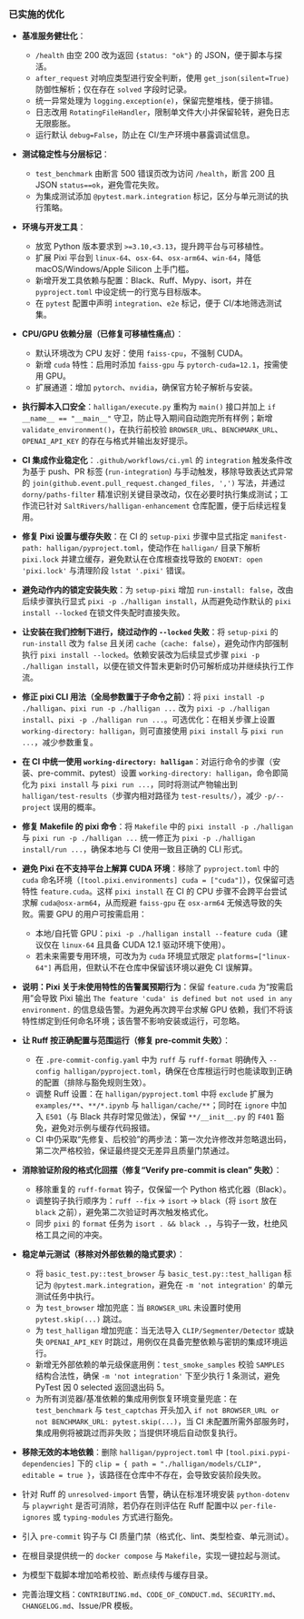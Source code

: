### 已实施的优化

- **基准服务健壮化**：
  - `/health` 由空 200 改为返回 `{status: "ok"}` 的 JSON，便于脚本与探活。
  - `after_request` 对响应类型进行安全判断，使用 `get_json(silent=True)` 防御性解析；仅在存在 `solved` 字段时记录。
  - 统一异常处理为 `logging.exception(e)`，保留完整堆栈，便于排错。
  - 日志改用 `RotatingFileHandler`，限制单文件大小并保留轮转，避免日志无限膨胀。
  - 运行默认 `debug=False`，防止在 CI/生产环境中暴露调试信息。

- **测试稳定性与分层标记**：
  - `test_benchmark` 由断言 500 错误页改为访问 `/health`，断言 200 且 JSON `status==ok`，避免雪花失败。
  - 为集成测试添加 `@pytest.mark.integration` 标记，区分与单元测试的执行策略。

- **环境与开发工具**：
  - 放宽 Python 版本要求到 `>=3.10,<3.13`，提升跨平台与可移植性。
  - 扩展 Pixi 平台到 `linux-64`、`osx-64`、`osx-arm64`、`win-64`，降低 macOS/Windows/Apple Silicon 上手门槛。
  - 新增开发工具依赖与配置：Black、Ruff、Mypy、isort，并在 `pyproject.toml` 中设定统一的行宽与目标版本。
  - 在 `pytest` 配置中声明 `integration`、`e2e` 标记，便于 CI/本地筛选测试集。

- **CPU/GPU 依赖分层（已修复可移植性痛点）**：
  - 默认环境改为 CPU 友好：使用 `faiss-cpu`，不强制 CUDA。
  - 新增 `cuda` 特性：启用时添加 `faiss-gpu` 与 `pytorch-cuda=12.1`，按需使用 GPU。
  - 扩展通道：增加 `pytorch`、`nvidia`，确保官方轮子解析与安装。
- **执行脚本入口安全**：`halligan/execute.py` 重构为 `main()` 接口并加上 `if __name__ == "__main__"` 守卫，防止导入期间自动跑完所有样例；新增 `validate_environment()`，在执行前校验 `BROWSER_URL`、`BENCHMARK_URL`、`OPENAI_API_KEY` 的存在与格式并输出友好提示。
- **CI 集成作业稳定化**：`.github/workflows/ci.yml` 的 `integration` 触发条件改为基于 push、PR 标签 (`run-integration`) 与手动触发，移除导致表达式异常的 `join(github.event.pull_request.changed_files, ',')` 写法，并通过 `dorny/paths-filter` 精准识别关键目录改动，仅在必要时执行集成测试；工作流已针对 `SaltRivers/halligan-enhancement` 仓库配置，便于后续远程复用。

- **修复 Pixi 设置与缓存失败**：在 CI 的 `setup-pixi` 步骤中显式指定 `manifest-path: halligan/pyproject.toml`，使动作在 `halligan/` 目录下解析 `pixi.lock` 并建立缓存，避免默认在仓库根查找导致的 `ENOENT: open 'pixi.lock'` 与清理阶段 `lstat '.pixi'` 错误。

- **避免动作内的锁定安装失败**：为 `setup-pixi` 增加 `run-install: false`，改由后续步骤执行显式 `pixi -p ./halligan install`，从而避免动作默认的 `pixi install --locked` 在锁文件失配时直接失败。
 
- **让安装在我们控制下进行，绕过动作的 `--locked` 失败**：将 `setup-pixi` 的 `run-install` 改为 `false` 且关闭 `cache`（`cache: false`），避免动作内部强制执行 `pixi install --locked`。依赖安装改为后续显式步骤 `pixi -p ./halligan install`，以便在锁文件暂未更新时仍可解析成功并继续执行工作流。

- **修正 pixi CLI 用法（全局参数置于子命令之前）**：将 `pixi install -p ./halligan`、`pixi run -p ./halligan ...` 改为 `pixi -p ./halligan install`、`pixi -p ./halligan run ...`。可选优化：在相关步骤上设置 `working-directory: halligan`，则可直接使用 `pixi install` 与 `pixi run ...`，减少参数重复。

- **在 CI 中统一使用 `working-directory: halligan`**：对运行命令的步骤（安装、pre-commit、pytest）设置 `working-directory: halligan`，命令即简化为 `pixi install` 与 `pixi run ...`，同时将测试产物输出到 `halligan/test-results`（步骤内相对路径为 `test-results/`），减少 `-p/--project` 误用的概率。

- **修复 Makefile 的 pixi 命令**：将 `Makefile` 中的 `pixi install -p ./halligan` 与 `pixi run -p ./halligan ...` 统一修正为 `pixi -p ./halligan install/run ...`，确保本地与 CI 使用一致且正确的 CLI 形式。

- **避免 Pixi 在不支持平台上解算 CUDA 环境**：移除了 `pyproject.toml` 中的 `cuda` 命名环境（`[tool.pixi.environments] cuda = ["cuda"]`），仅保留可选特性 `feature.cuda`。这样 `pixi install` 在 CI 的 CPU 步骤不会跨平台尝试求解 `cuda@osx-arm64`，从而规避 `faiss-gpu` 在 `osx-arm64` 无候选导致的失败。需要 GPU 的用户可按需启用：

  - 本地/自托管 GPU：`pixi -p ./halligan install --feature cuda`（建议仅在 `linux-64` 且具备 CUDA 12.1 驱动环境下使用）。
  - 若未来需要专用环境，可改为为 `cuda` 环境显式限定 `platforms=["linux-64"]` 再启用，但默认不在仓库中保留该环境以避免 CI 误解算。

- **说明：Pixi 关于未使用特性的告警属预期行为**：保留 `feature.cuda` 为“按需启用”会导致 Pixi 输出 `The feature 'cuda' is defined but not used in any environment.` 的信息级告警。为避免再次跨平台求解 GPU 依赖，我们不将该特性绑定到任何命名环境；该告警不影响安装或运行，可忽略。

- **让 Ruff 按正确配置与范围运行（修复 pre-commit 失败）**：
  - 在 `.pre-commit-config.yaml` 中为 `ruff` 与 `ruff-format` 明确传入 `--config halligan/pyproject.toml`，确保在仓库根运行时也能读取到正确的配置（排除与豁免规则生效）。
  - 调整 Ruff 设置：在 `halligan/pyproject.toml` 中将 `exclude` 扩展为 `examples/**`、`**/*.ipynb` 与 `halligan/cache/**`；同时在 `ignore` 中加入 `E501`（与 Black 共存时常见做法），保留 `**/__init__.py` 的 `F401` 豁免，避免对示例与缓存代码报错。
  - CI 中仍采取“先修复、后校验”的两步法：第一次允许修改并忽略退出码，第二次严格校验，保证最终提交无差异且质量门禁通过。

- **消除验证阶段的格式化回摆（修复“Verify pre-commit is clean” 失败）**：
  - 移除重复的 `ruff-format` 钩子，仅保留一个 Python 格式化器（Black）。
  - 调整钩子执行顺序为：`ruff --fix` → `isort` → `black`（将 `isort` 放在 `black` 之前），避免第二次验证时再次触发格式化。
  - 同步 `pixi` 的 `format` 任务为 `isort . && black .`，与钩子一致，杜绝风格工具之间的冲突。

- **稳定单元测试（移除对外部依赖的隐式要求）**：
  - 将 `basic_test.py::test_browser` 与 `basic_test.py::test_halligan` 标记为 `@pytest.mark.integration`，避免在 `-m 'not integration'` 的单元测试任务中执行。
  - 为 `test_browser` 增加兜底：当 `BROWSER_URL` 未设置时使用 `pytest.skip(...)` 跳过。
  - 为 `test_halligan` 增加兜底：当无法导入 `CLIP/Segmenter/Detector` 或缺失 `OPENAI_API_KEY` 时跳过，用例仅在具备完整依赖与密钥的集成环境运行。
  - 新增无外部依赖的单元级保底用例：`test_smoke_samples` 校验 `SAMPLES` 结构合法性，确保 `-m 'not integration'` 下至少执行 1 条测试，避免 PyTest 因 0 selected 返回退出码 5。
  - 为所有浏览器/基准依赖的集成用例恢复环境变量兜底：在 `test_benchmark` 与 `test_captchas` 开头加入 `if not BROWSER_URL or not BENCHMARK_URL: pytest.skip(...)`，当 CI 未配置所需外部服务时，集成用例将被跳过而非失败；当提供环境后自动恢复执行。

- **移除无效的本地依赖**：删除 `halligan/pyproject.toml` 中 `[tool.pixi.pypi-dependencies]` 下的 `clip = { path = "./halligan/models/CLIP", editable = true }`，该路径在仓库中不存在，会导致安装阶段失败。

- 针对 Ruff 的 `unresolved-import` 告警，确认在标准环境安装 `python-dotenv` 与 `playwright` 是否可消除，若仍存在则评估在 Ruff 配置中以 `per-file-ignores` 或 `typing-modules` 方式进行豁免。

- 引入 `pre-commit` 钩子与 CI 质量门禁（格式化、lint、类型检查、单元测试）。
- 在根目录提供统一的 `docker compose` 与 `Makefile`，实现一键拉起与测试。
- 为模型下载脚本增加哈希校验、断点续传与缓存目录。
- 完善治理文档：`CONTRIBUTING.md`、`CODE_OF_CONDUCT.md`、`SECURITY.md`、`CHANGELOG.md`、Issue/PR 模板。

